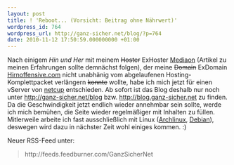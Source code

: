 ```yaml
---
layout: post
title: ! 'Reboot... (Vorsicht: Beitrag ohne Nährwert)'
wordpress_id: 764
wordpress_url: http://ganz-sicher.net/blog/?p=764
date: 2010-11-12 17:50:59.000000000 +01:00
---
```

Nach einigem <em>Hin und Her</em> mit meinem <del datetime="2010-11-12T16:29:27+00:00">Hoster</del> ExHoster <a href="http://mediaon.com">Mediaon</a> (Artikel zu meinen Erfahrungen sollte demnächst folgen), der meine <del datetime="2010-11-12T16:29:27+00:00">Domain</del> ExDomain <a href="http://hirnoffensive.rockt.es">Hirnoffensive.com</a> nicht unabhänig vom abgelaufenen Hosting-Komplettpacket verlängern <del datetime="2010-11-12T16:29:27+00:00">konnte</del> wollte, habe ich mich jetzt für einen vServer von <a href="http://netcup.de/">netcup</a> entschieden. Ab sofort ist das Blog deshalb nur noch unter <a href="http://ganz-sicher.net/blog">http://ganz-sicher.net/blog</a> bzw. <a href="http://blog.ganz-sicher.net">http://blog.ganz-sicher.net</a> zu finden.
Da die Geschwindigkeit jetzt endlich wieder annehmbar sein sollte, werde ich mich bemühen, die Seite wieder regelmäßiger mit Inhalten zu füllen. Mitlerweile arbeite ich fast ausschließlich mit Linux (<a href="http://archlinux.org">Archlinux</a>, <a href="http://www.debian.org/">Debian</a>), deswegen wird dazu in nächster Zeit wohl einiges kommen. :)

Neuer RSS-Feed unter:
<blockquote>http://feeds.feedburner.com/GanzSicherNet</blockquote>



